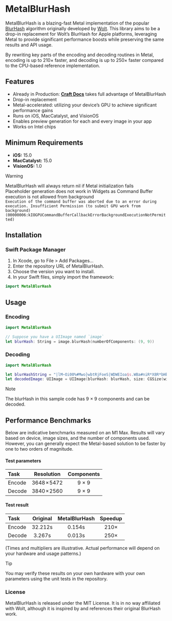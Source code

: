 # MetalBlurHash

MetalBlurHash is a blazing-fast Metal implementation of the popular [BlurHash](http://blurha.sh) algorithm originally developed by [Wolt](https://github.com/woltapp/blurhash). This library aims to be a drop-in replacement for Wolt’s BlurHash for Apple platforms, leveraging Metal to provide significant performance boosts while preserving the same results and API usage.

By rewriting key parts of the encoding and decoding routines in Metal, encoding is up to 210× faster, and decoding is up to 250× faster compared to the CPU-based reference implementation.

## Features
- Already in Production: **[Craft Docs](https://www.craft.do/)** takes full advantage of MetalBlurHash
- Drop-in replacement
- Metal-accelerated: utilizing your device’s GPU to achieve significant performance gains
- Runs on iOS, MacCatalyst, and VisionOS
- Enables preview generation for each and every image in your app
- Works on Intel chips

## Minimum Requirements

- **iOS:** 15.0
- **MacCatalyst:** 15.0
- **VisionOS:** 1.0

> [!WARNING]
> MetalBlurHash will always return nil if Metal initialization fails\
> Placeholder generation does not work in Widgets as Command Buffer execution is not allowed from background\
`Execution of the command buffer was aborted due to an error during execution. Insufficient Permission (to submit GPU work from background) (00000006:kIOGPUCommandBufferCallbackErrorBackgroundExecutionNotPermitted)`

## Installation

### Swift Package Manager
1.	In Xcode, go to File > Add Packages…
2.	Enter the repository URL of MetalBlurHash.
3.	Choose the version you want to install.
4.	In your Swift files, simply import the framework:

```swift
import MetalBlurHash
```

## Usage

### Encoding

```swift
import MetalBlurHash

// Suppose you have a UIImage named `image`
let blurHash: String = image.blurHash(numberOfComponents: (9, 9))
```

### Decoding

```swift
import MetalBlurHash

let blurHashString = "|lM~Oi00%#Mwo}wbtRjFoeS|WDWEIoa$s.WBa#niR*X8R*bHbIawt7aeWVRjofs.R*R+axR+WBofs:ofjsofbFWBflfjogs:jsWCfQjZWCbHkCWVWVjbjtjsjsa|ayj@j[oLj[a|j?j[jZoLayWVWBayj[jtf6azWCafoL"
let decodedImage: UIImage = UIImage(blurHash: blurHash, size: CGSize(width: 3840, height: 2160))
```

> [!NOTE]
> The blurHash in this sample code has 9 × 9 components and can be decoded.

## Performance Benchmarks

Below are indicative benchmarks measured on an M1 Max. Results will vary based on device, image sizes, and the number of components used. However, you can generally expect the Metal-based solution to be faster by one to two orders of magnitude.

#### Test parameters
|  Task  |  Resolution | Components |
| :----- | :---------: | :--------: |
| Encode | 3648 × 5472 |    9 × 9   |
| Decode | 3840 × 2560 |    9 × 9   |

#### Test result
|  Task  | Original | MetalBlurHash | Speedup |
| :----- | :------: | :-----------: | :-----: |
| Encode |  32.212s |     0.154s    |  210×   |
| Decode |  3.267s  |     0.013s    |  250×   |

(Times and multipliers are illustrative. Actual performance will depend on your hardware and usage patterns.)

> [!TIP]
> You may verify these results on your own hardware with your own parameters using the unit tests in the repository.

### License

MetalBlurHash is released under the MIT License. It is in no way affiliated with Wolt, although it is inspired by and references their original BlurHash work.
